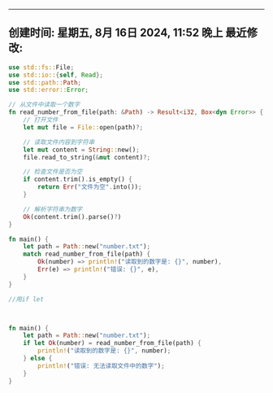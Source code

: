































































































































































































































































































































































































































































































































































































































































































































































































































































































































































































































































































































































































































































































































































































































































































































































































































































































































































































































































































































































































































































































































































































































































































































































































































































































































































































































































































































































































































































































































































































































































































































































































































































































































































































































































































































































































































































































































































































































































































































































































































































































































































































































































































































































































































































































































































































































































































































































































































































































































































































































































































































































































































































































































































































































































































































































































































































































































































































































































































































































































































































































































































































































































































































































































































































































































































































































































































































































































































































































































































































































































































































































































































































































































































































































































































































































































































































































































































































































































































































































































































































































































































































































































































































































































































































































































































































































































































































































































































































































































































































































































































































































































































































































































































































































































































































































































































































































































































































































































































































































































































































































































































































































































































































































































































































































































































































































































































































































































































































































































































































































































































































































































































































































































































































































































































































































































































































































































































































































































































































































































































































































































































































































































































































































































































































































































































































































































































































































































































































































































































































































































































































































































































































































































































































































































































































































































































































































































































































































































































































































































































































































































































































































































































































































































































































































































































































































































































































































































































































































































































































































































































































































































































































































































































































































































































































































































































































































































































































































































































































































































































































































































































































































































































































































































































































































































































































































































































































































































































































































































































































































































































































































































































































































































































































































































































































































































































































































































































































































































































































































































































































































































































































































































































































































































































































































































































































































































































































































































































































































































































































































































































































































































































































































































































































































































































































































































































































































































































































































































































































































































































































































































































































































































































































































































































































































































































































































































































































































































































































































































































































































































































































































































































































































































































































































































































































































































































































































































































































































































































































































































































































































































































































































































































































































































































































































































































































































































































































































































































































































































































































































































































































































































































































































































































































































































































































































































































































































































































































































































































































































































































































































































































































































































































































































































































































































































































































































































































































































































































































































































































































































































































































































































































































































































































































































































































































































































































































































































































































































































































































































































































































































































































































































































































































































































































































































































































































































































































































































































































































































































































































































































































































































































































































































































































































































































































































































































































































































































































































































































































































































































































































































































































































































































































































































































































































































































































































































































































































































































































































































































































































































































































































































































































































































































































































































































































































































































































































































































































































































































































































































































































































































































































































































































































































































































































































































































































































































































































































































































































































































































































































































































































































































































































































































































































































































































































































































































































































































































































































































































































































































































































































































































































































































































































































































































































































































































































































































































































































































































































































































































































































































































































































































































































































































































































































































































































































































































































































































































































































































































































































































































































































































































































































































































































































































































































































































































































































































































































































































































































































































































































































































































































































































































































































































































































































































































































































































































































































































































































































































































































































































































































































































































































































































































































































































































































































































































































































































































































































































































































































































































































































































































































































































































































































































































































































































































































































































































































































































































































































































































































































































































































































































































































































































































































































































































































































































































































































































































































































































































































































































































































































































































































































































































































































































































































































































































































































































































































































































































































































































































































































































































































































































































































































































































































































































































































































































































































































































































































































































































































































































































































































































































































































































































































































































































































































































































































































































































































































































































































































































































































































































































































































































































































































































































































































































































































































































































































































































































































































































































































































































































































































































































































































































































































































































































































































































































































































































































































































































































































































































































































































































































































































































































































































































































































































































































































































































































































































































































































































































































































































































































































































































































































































































































































































































































































































































































































































































































































































































































































































































































































































































































































































































































































































































































































































































































































































































































































































































































































































































































































































































































































































































































































































































































































































































































































































































































































































































































































































































































































































































































































































































































































































































































































































































































































































































































































































































































































































































































































































































































































































































































































































































































































































































































































































































































































































































































































































































































































































































































































































































































































































































































































































































































































































































































































































































































































































































































































































































































































































































































































































































































































































































































































































































































---
创建时间: 星期五, 8月 16日 2024, 11:52 晚上
最近修改: 
---



```rust
use std::fs::File;
use std::io::{self, Read};
use std::path::Path;
use std::error::Error;

// 从文件中读取一个数字
fn read_number_from_file(path: &Path) -> Result<i32, Box<dyn Error>> {
    // 打开文件
    let mut file = File::open(path)?;

    // 读取文件内容到字符串
    let mut content = String::new();
    file.read_to_string(&mut content)?;

    // 检查文件是否为空
    if content.trim().is_empty() {
        return Err("文件为空".into());
    }

    // 解析字符串为数字
    Ok(content.trim().parse()?)
}

fn main() {
    let path = Path::new("number.txt");
    match read_number_from_file(path) {
        Ok(number) => println!("读取到的数字是: {}", number),
        Err(e) => println!("错误: {}", e),
    }
}

//用if let



fn main() {
    let path = Path::new("number.txt");
    if let Ok(number) = read_number_from_file(path) {
        println!("读取到的数字是: {}", number);
    } else {
        println!("错误: 无法读取文件中的数字");
    }
}






